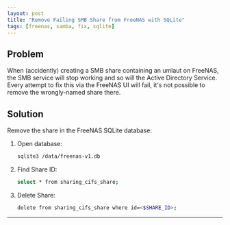 ```yaml
---
layout: post
title: "Remove Failing SMB Share from FreeNAS with SQLite"
tags: [freenas, samba, fix, sqlite]
---
```


## Problem
When (accidently) creating a SMB share containing an umlaut on FreeNAS, the SMB service will stop working and so will the Active Directory Service.
Every attempt to fix this via the FreeNAS UI will fail, it's not possible to remove the wrongly-named share there.

## Solution
Remove the share in the FreeNAS SQLite database:

1. Open database:
   ```bash
   sqlite3 /data/freenas-v1.db
   ```
2. Find Share ID:
   ```bash
   select * from sharing_cifs_share;
   ```
3. Delete Share:
   ```bash
   delete from sharing_cifs_share where id=<$SHARE_ID>;
   ```

---
